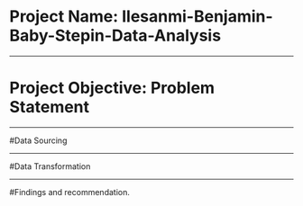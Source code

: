 # Project Name: Ilesanmi-Benjamin-Baby-Stepin-Data-Analysis

----
# Project Objective: Problem Statement



----
#Data Sourcing



----
#Data Transformation



----
#Findings and recommendation.
